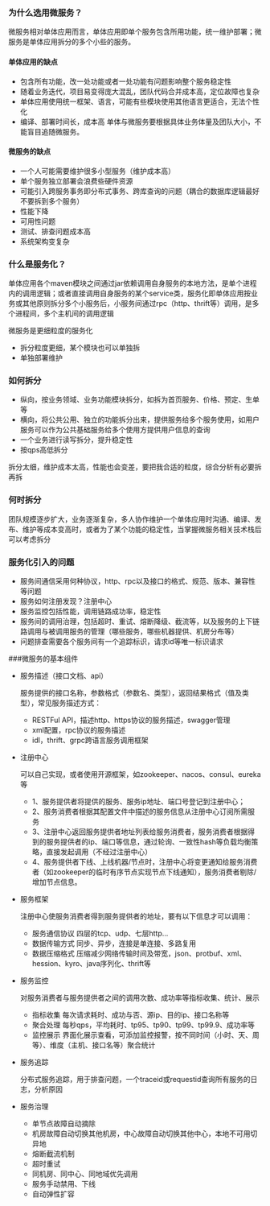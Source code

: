 ### 为什么选用微服务？
微服务相对单体应用而言，单体应用即单个服务包含所用功能，统一维护部署；微服务是单体应用拆分的多个小些的服务。

#### 单体应用的缺点
- 包含所有功能，改一处功能或者一处功能有问题影响整个服务稳定性
- 随着业务迭代，项目易变得庞大混乱，团队代码合并成本高，定位故障也复杂
- 单体应用使用统一框架、语言，可能有些模块使用其他语言更适合，无法个性化
- 编译、部署时间长，成本高
单体与微服务要根据具体业务体量及团队大小，不能盲目追随微服务。

#### 微服务的缺点
- 一个人可能需要维护很多小型服务（维护成本高）
- 单个服务独立部署会浪费些硬件资源
- 可能引入跨服务事务即分布式事务、跨库查询的问题（耦合的数据库逻辑最好不要拆到多个服务）
- 性能下降
- 可用性问题
- 测试、排查问题成本高
- 系统架构变复杂
  
### 什么是服务化？
单体应用各个maven模块之间通过jar依赖调用自身服务的本地方法，是单个进程内的调用逻辑；或者直接调用自身服务的某个service类，服务化即单体应用按业务或其他原则拆分多个小服务后，小服务间通过rpc（http、thrift等）调用，是多个进程间，多个主机间的调用逻辑

微服务是更细粒度的服务化

- 拆分粒度更细，某个模块也可以单独拆
- 单独部署维护

### 如何拆分
- 纵向，按业务领域、业务功能模块拆分，如拆为首页服务、价格、预定、生单等
- 横向，将公共公用、独立的功能拆分出来，提供服务给多个服务使用，如用户服务可以作为公共基础服务给多个使用方提供用户信息的查询
- 一个业务进行读写拆分，提升稳定性
- 按qps高低拆分

拆分太细，维护成本太高，性能也会变差，要把我合适的粒度，综合分析有必要拆再拆

### 何时拆分
团队规模逐步扩大，业务逐渐复杂，多人协作维护一个单体应用时沟通、编译、发布、维护等成本变高时，或者为了某个功能的稳定性，当掌握微服务相关技术栈后可以考虑拆分

### 服务化引入的问题
- 服务间通信采用何种协议，http、rpc以及接口的格式、规范、版本、兼容性等问题
- 服务如何注册发现？注册中心
- 服务监控包括性能，调用链路成功率，稳定性
- 服务间的调用治理，包括超时、重试、熔断降级、截流等，以及服务的上下链路调用与被调用服务的管理（哪些服务，哪些机器提供、机房分布等）
- 问题排查需要各个服务间有一个追踪标识，请求id等唯一标识请求

###微服务的基本组件
- 服务描述（接口文档、api）
  
  服务提供的接口名称，参数格式（参数名、类型），返回结果格式（值及类型），常见服务描述方式：
  - RESTFul API，描述http、https协议的服务描述，swagger管理
  - xml配置，rpc协议的服务描述
  - idl，thrift、grpc跨语言服务调用框架

- 注册中心
  
  可以自己实现，或者使用开源框架，如zookeeper、nacos、consul、eureka等
  - 1、服务提供者将提供的服务、服务ip地址、端口号登记到注册中心；
  - 2、服务消费者根据其配置文件中描述的服务信息从注册中心订阅所需服务
  - 3、注册中心返回服务提供者地址列表给服务消费者，服务消费者根据得到的服务提供者的ip、端口等信息，通过轮询、一致性hash等负载均衡策略，直接发起调用（不经过注册中心）
  - 4、服务提供者下线、上线机器/节点时，注册中心将变更通知给服务消费者（如zookeeper的临时有序节点实现节点下线通知），服务消费者剔除/增加节点信息。 

- 服务框架
  
  注册中心使服务消费者得到服务提供者的地址，要有以下信息才可以调用：
  - 服务通信协议 四层的tcp、udp、七层http...
  - 数据传输方式 同步、异步，连接是单连接、多路复用
  - 数据压缩格式 压缩减少网络传输时间及带宽，json、protbuf、xml、hession、kyro、java序列化、thrift等

- 服务监控
  
  对服务消费者与服务提供者之间的调用次数、成功率等指标收集、统计、展示
    - 指标收集 每次请求耗时、成功与否、源ip、目的ip、接口名称等
    - 聚合处理 每秒qps，平均耗时、tp95、tp90、tp99、tp99.9、成功率等
    - 监控展示 界面化展示查看，可添加监控报警，按不同时间（小时、天、周等）、维度（主机、接口名等）聚合统计

- 服务追踪
  
  分布式服务追踪，用于排查问题，一个traceid或requestid查询所有服务的日志，分析原因

- 服务治理
  
  - 单节点故障自动摘除
  - 机房故障自动切换其他机房，中心故障自动切换其他中心，本地不可用切异地
  - 熔断截流机制
  - 超时重试
  - 同机房、同中心、同地域优先调用
  - 服务手动禁用、下线
  - 自动弹性扩容